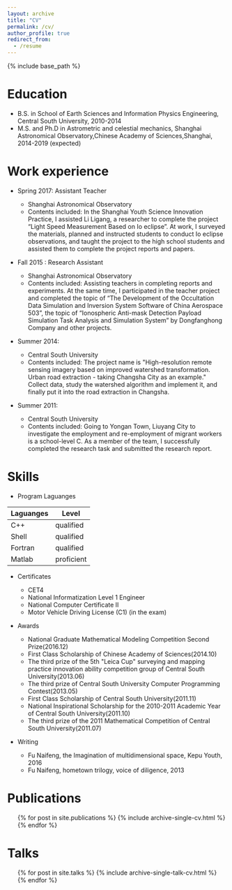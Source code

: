 ```yaml
---
layout: archive
title: "CV"
permalink: /cv/
author_profile: true
redirect_from:
  - /resume
---
```


{% include base_path %}

Education
======
* B.S. in School of Earth Sciences and Information Physics Engineering, Central South University, 2010-2014
* M.S. and Ph.D in Astrometric and celestial mechanics, Shanghai Astronomical Observatory,Chinese Academy of Sciences,Shanghai, 2014-2019 (expected)

Work experience
======

* Spring 2017: Assistant Teacher
  * Shanghai Astronomical Observatory
  * Contents included: In the Shanghai Youth Science Innovation Practice, I assisted Li Ligang, a researcher to complete the project “Light Speed Measurement Based on Io eclipse”. At work, I surveyed the materials, planned and instructed students to conduct Io eclipse observations,  and taught the project to the high school students and assisted them to complete the project reports and papers.
  
* Fall 2015 : Research Assistant
  * Shanghai Astronomical Observatory
  * Contents included: Assisting teachers in completing reports and experiments. At the same time, I participated in the teacher project and completed the topic of “The Development of the Occultation Data Simulation and Inversion System Software of China Aerospace 503”, the topic of “Ionospheric Anti-mask Detection Payload Simulation Task Analysis and Simulation System” by Dongfanghong Company and other projects.

* Summer 2014:
  * Central South University
  * Contents included: The project name is "High-resolution remote sensing imagery based on improved watershed transformation. Urban road extraction - taking Changsha City as an example." Collect data, study the watershed algorithm and implement it, and finally put it into the road extraction in Changsha.
  
* Summer 2011: 
  * Central South University
  * Contents included: Going to Yongan Town, Liuyang City to investigate the employment and re-employment of migrant workers is a school-level C. As a member of the team, I successfully completed the research task and submitted the research report.

Skills
======

* Program Laguanges

|Laguanges|Level|
|---|---|
|C++       | qualified|
|Shell     | qualified|
|Fortran   | qualified|
|Matlab    | proficient|   

* Certificates
  * CET4
  * National Informatization Level 1 Engineer
  * National Computer Certificate II
  * Motor Vehicle Driving License (C1) (in the exam)
  
* Awards
  * National Graduate Mathematical Modeling Competition Second Prize(2016.12)
  * First Class Scholarship of Chinese Academy of Sciences(2014.10)
  * The third prize of the 5th "Leica Cup" surveying and mapping practice innovation ability competition group of Central South University(2013.06)
  * The third prize of Central South University Computer Programming Contest(2013.05)
  * First Class Scholarship of Central South University(2011.11)
  * National Inspirational Scholarship for the 2010-2011 Academic Year of Central South University(2011.10)
  * The third prize of the 2011 Mathematical Competition of Central South University(2011.07)

* Writing
  * Fu Naifeng, the Imagination of multidimensional space, Kepu Youth, 2016
  * Fu Naifeng, hometown trilogy, voice of diligence, 2013

Publications
======
  <ul>{% for post in site.publications %}
    {% include archive-single-cv.html %}
  {% endfor %}</ul>
  
Talks
======
  <ul>{% for post in site.talks %}
    {% include archive-single-talk-cv.html %}
  {% endfor %}</ul>
  